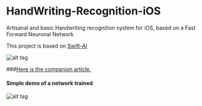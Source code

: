 # HandWriting-Recognition-iOS
Artisanal and basic Handwriting recognition system for iOS, based on a Fast Forward Neuronal Network

This project is based on [Swift-AI](https://github.com/collinhundley/Swift-AI)

![alt tag](http://curly-braces.org/wp-content/uploads/2016/02/CURLY_BRACES_reseaux_neurones-01-1024x292.png)

###[Here is the companion article.](http://curly-braces.org/hand-writing-recognition-ios-exp1/)

#### Simple demo of a network trained
![alt tag](/HandWriting-iOS.gif)




